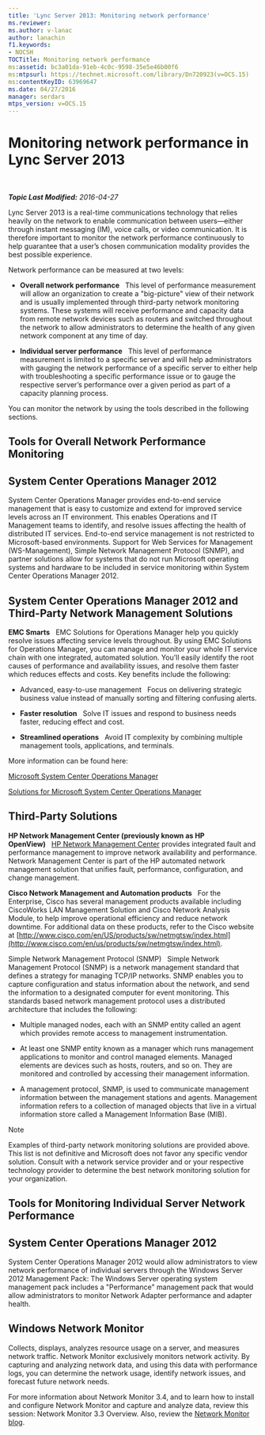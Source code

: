 ```yaml
---
title: 'Lync Server 2013: Monitoring network performance'
ms.reviewer: 
ms.author: v-lanac
author: lanachin
f1.keywords:
- NOCSH
TOCTitle: Monitoring network performance
ms:assetid: bc3a01da-91eb-4c0c-9598-35e5e46b00f6
ms:mtpsurl: https://technet.microsoft.com/library/Dn720923(v=OCS.15)
ms:contentKeyID: 63969647
ms.date: 04/27/2016
manager: serdars
mtps_version: v=OCS.15
---
```


<div data-xmlns="http://www.w3.org/1999/xhtml">

<div class="topic" data-xmlns="http://www.w3.org/1999/xhtml" data-msxsl="urn:schemas-microsoft-com:xslt" data-cs="http://msdn.microsoft.com/">

<div data-asp="http://msdn2.microsoft.com/asp">

# Monitoring network performance in Lync Server 2013

</div>

<div id="mainSection">

<div id="mainBody">

<span> </span>

_**Topic Last Modified:** 2016-04-27_

Lync Server 2013 is a real-time communications technology that relies heavily on the network to enable communication between users—either through instant messaging (IM), voice calls, or video communication. It is therefore important to monitor the network performance continuously to help guarantee that a user’s chosen communication modality provides the best possible experience.

Network performance can be measured at two levels:

  - **Overall network performance**   This level of performance measurement will allow an organization to create a "big-picture" view of their network and is usually implemented through third-party network monitoring systems. These systems will receive performance and capacity data from remote network devices such as routers and switched throughout the network to allow administrators to determine the health of any given network component at any time of day.

  - **Individual server performance**   This level of performance measurement is limited to a specific server and will help administrators with gauging the network performance of a specific server to either help with troubleshooting a specific performance issue or to gauge the respective server’s performance over a given period as part of a capacity planning process.

You can monitor the network by using the tools described in the following sections.

<div>

## Tools for Overall Network Performance Monitoring

<div>

## System Center Operations Manager 2012

System Center Operations Manager provides end-to-end service management that is easy to customize and extend for improved service levels across an IT environment. This enables Operations and IT Management teams to identify, and resolve issues affecting the health of distributed IT services. End-to-end service management is not restricted to Microsoft-based environments. Support for Web Services for Management (WS-Management), Simple Network Management Protocol (SNMP), and partner solutions allow for systems that do not run Microsoft operating systems and hardware to be included in service monitoring within System Center Operations Manager 2012.

</div>

<div>

## System Center Operations Manager 2012 and Third-Party Network Management Solutions

**EMC Smarts**   EMC Solutions for Operations Manager help you quickly resolve issues affecting service levels throughout. By using EMC Solutions for Operations Manager, you can manage and monitor your whole IT service chain with one integrated, automated solution. You'll easily identify the root causes of performance and availability issues, and resolve them faster which reduces effects and costs. Key benefits include the following:

  - Advanced, easy-to-use management   Focus on delivering strategic business value instead of manually sorting and filtering confusing alerts.

  - **Faster resolution**   Solve IT issues and respond to business needs faster, reducing effect and cost.

  - **Streamlined operations**   Avoid IT complexity by combining multiple management tools, applications, and terminals.

More information can be found here:

[Microsoft System Center Operations Manager](http://go.microsoft.com/fwlink/p/?linkid=243651)

[Solutions for Microsoft System Center Operations Manager](http://www.emc.com/collateral/software/data-sheet/h6135-server-manager-ds.pdf)

</div>

<div>

## Third-Party Solutions

**HP Network Management Center (previously known as HP OpenView)**   [HP Network Management Center](http://www8.hp.com/us/en/software-solutions/network-management/index.html?%26zn=bto%26cp=1-11-15-119_4000_100__) provides integrated fault and performance management to improve network availability and performance. Network Management Center is part of the HP automated network management solution that unifies fault, performance, configuration, and change management.

**Cisco Network Management and Automation products**   For the Enterprise, Cisco has several management products available including CiscoWorks LAN Management Solution and Cisco Network Analysis Module, to help improve operational efficiency and reduce network downtime. For additional data on these products, refer to the Cisco website at [http://www.cisco.com/en/US/products/sw/netmgtsw/index.html](http://www.cisco.com/en/us/products/sw/netmgtsw/index.html).

Simple Network Management Protocol (SNMP)   Simple Network Management Protocol (SNMP) is a network management standard that defines a strategy for managing TCP/IP networks. SNMP enables you to capture configuration and status information about the network, and send the information to a designated computer for event monitoring. This standards based network management protocol uses a distributed architecture that includes the following:

  - Multiple managed nodes, each with an SNMP entity called an agent which provides remote access to management instrumentation.

  - At least one SNMP entity known as a manager which runs management applications to monitor and control managed elements. Managed elements are devices such as hosts, routers, and so on. They are monitored and controlled by accessing their management information.

  - A management protocol, SNMP, is used to communicate management information between the management stations and agents. Management information refers to a collection of managed objects that live in a virtual information store called a Management Information Base (MIB).

<div>


> [!NOTE]  
> Examples of third-party network monitoring solutions are provided above. This list is not definitive and Microsoft does not favor any specific vendor solution. Consult with a network service provider and or your respective technology provider to determine the best network monitoring solution for your organization.



</div>

</div>

</div>

<div>

## Tools for Monitoring Individual Server Network Performance

<div>

## System Center Operations Manager 2012

System Center Operations Manager 2012 would allow administrators to view network performance of individual servers through the Windows Server 2012 Management Pack: The Windows Server operating system management pack includes a "Performance" management pack that would allow administrators to monitor Network Adapter performance and adapter health.

</div>

<div>

## Windows Network Monitor

Collects, displays, analyzes resource usage on a server, and measures network traffic. Network Monitor exclusively monitors network activity. By capturing and analyzing network data, and using this data with performance logs, you can determine the network usage, identify network issues, and forecast future network needs.

For more information about Network Monitor 3.4, and to learn how to install and configure Network Monitor and capture and analyze data, review this session: Network Monitor 3.3 Overview. Also, review the [Network Monitor blog](http://blogs.technet.com/b/netmon/).

</div>

</div>

</div>

<span> </span>

</div>

</div>

</div>

